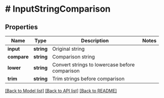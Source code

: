 # # InputStringComparison

## Properties

Name | Type | Description | Notes
------------ | ------------- | ------------- | -------------
**input** | **string** | Original string |
**compare** | **string** | Comparison string |
**lower** | **string** | Convert strings to lowercase before comparison |
**trim** | **string** | Trim strings before comparison |

[[Back to Model list]](../../README.md#models) [[Back to API list]](../../README.md#endpoints) [[Back to README]](../../README.md)
